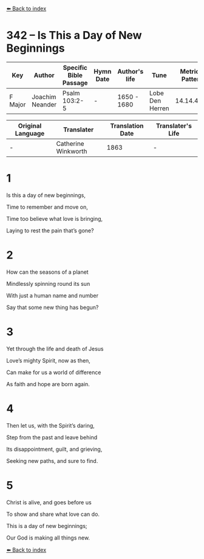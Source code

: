 [⬅️ Back to index](../README.md)

# 342 – Is This a Day of New Beginnings

Key | Author   | Specific Bible Passage     |Hymn Date |Author's life |Tune |Metrical Pattern   |Composer/Source                                                                                        
-- | --------- | ---------------------------|----------|--------------|-----|-------------------|-------------   
F Major  | Joachim Neander      | Psalm 103:2-5 | -  | 1650 - 1680 | Lobe Den Herren | 14.14.4.7.8 | Chorale Book for England, 1863 

Original Language | Translater | Translation Date   | Translater's Life     
----------------- | --------- | --------------------|-------------   
\-  | Catherine Winkworth      | 1863 | -  | 1827 - 1878 



# 1

Is this a day of new beginnings,

Time to remember and move on,

Time too believe what love is bringing,

Laying to rest the pain that’s gone?



# 2

How can the seasons of a planet

Mindlessly spinning round its sun

With just a human name and number

Say that some new thing has begun?



# 3

Yet through the life and death of Jesus

Love’s mighty Spirit, now as then,

Can make for us a world of difference

As faith and hope are born again.



# 4

Then let us, with the Spirit’s daring,

Step from the past and leave behind

Its disappointment, guilt, and grieving,

Seeking new paths, and sure to find.



# 5

Christ is alive, and goes before us

To show and share what love can do.

This is a day of new beginnings;

Our God is making all things new.

[⬅️ Back to index](../README.md)
